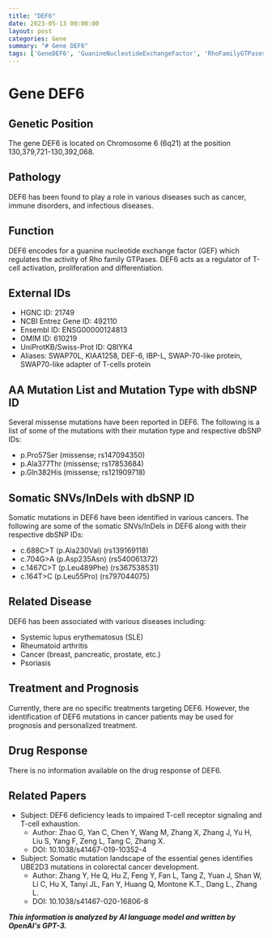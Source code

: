 ```yaml
---
title: "DEF6"
date: 2023-05-13 00:00:00
layout: post
categories: Gene
summary: "# Gene DEF6"
tags: ['GeneDEF6', 'GuanineNucleotideExchangeFactor', 'RhoFamilyGTPases', 'Cancer', 'Immunedisorders', 'SomaticMutations', 'Prognosis', 'PersonalizedTreatment']
---
```


# Gene DEF6

## Genetic Position
The gene DEF6 is located on Chromosome 6 (6q21) at the position 130,379,721-130,392,068.

## Pathology
DEF6 has been found to play a role in various diseases such as cancer, immune disorders, and infectious diseases.

## Function
DEF6 encodes for a guanine nucleotide exchange factor (GEF) which regulates the activity of Rho family GTPases. DEF6 acts as a regulator of T-cell activation, proliferation and differentiation.

## External IDs
- HGNC ID: 21749
- NCBI Entrez Gene ID: 492110
- Ensembl ID: ENSG00000124813
- OMIM ID: 610219
- UniProtKB/Swiss-Prot ID: Q8IYK4
- Aliases: SWAP70L, KIAA1258, DEF-6, IBP-L, SWAP-70-like protein, SWAP70-like adapter of T-cells protein

## AA Mutation List and Mutation Type with dbSNP ID
Several missense mutations have been reported in DEF6. The following is a list of some of the mutations with their mutation type and respective dbSNP IDs:
- p.Pro57Ser (missense; rs147094350)
- p.Ala377Thr (missense; rs17853684)
- p.Gln382His (missense; rs121909718)

## Somatic SNVs/InDels with dbSNP ID
Somatic mutations in DEF6 have been identified in various cancers. The following are some of the somatic SNVs/InDels in DEF6 along with their respective dbSNP IDs:
- c.688C>T (p.Ala230Val) (rs139169118)
- c.704G>A (p.Asp235Asn) (rs540061372)
- c.1467C>T (p.Leu489Phe) (rs367538531)
- c.164T>C (p.Leu55Pro) (rs797044075)

## Related Disease
DEF6 has been associated with various diseases including:
- Systemic lupus erythematosus (SLE)
- Rheumatoid arthritis
- Cancer (breast, pancreatic, prostate, etc.)
- Psoriasis

## Treatment and Prognosis
Currently, there are no specific treatments targeting DEF6. However, the identification of DEF6 mutations in cancer patients may be used for prognosis and personalized treatment.

## Drug Response
There is no information available on the drug response of DEF6.

## Related Papers
- Subject: DEF6 deficiency leads to impaired T-cell receptor signaling and T-cell exhaustion.
  - Author: Zhao G, Yan C, Chen Y, Wang M, Zhang X, Zhang J, Yu H, Liu S, Yang F, Zeng L, Tang C, Zhang X.
  - DOI: 10.1038/s41467-019-10352-4
- Subject: Somatic mutation landscape of the essential genes identifies UBE2D3 mutations in colorectal cancer development.
  - Author: Zhang Y, He Q, Hu Z, Feng Y, Fan L, Tang Z, Yuan J, Shan W, Li C, Hu X, Tanyi JL, Fan Y, Huang Q, Montone K.T., Dang L., Zhang L.
  - DOI: 10.1038/s41467-020-16806-8

**_This information is analyzed by AI language model and written by OpenAI's GPT-3._**